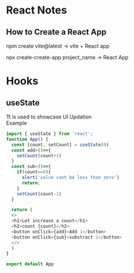 # React Notes
## How to Create a React App
 npm create vite@latest -> vite + React app

 npx create-create-app project_name -> React App

 # Hooks
 ## useState

Tt is used to showcase UI Updation
<br>
Example

```javaScript
import { useState } from 'react';
function App() {
  const [count, setCount] = useState(0)
  const add=()=>{
    setCount(count+1)
  }
  const sub=()=>{
    if(count==0){
      alert('value cant be less than zero')
      return;
    }
    setCount(count-1)
  }

  return (
  <>
  <h1>Let increase a count</h1>
  <h2>count {count}</h2>
  <button onClick={add}>Add 1</button>
  <button onClick={sub}>substract 1</button>
  </>
  )
}

export default App
```
